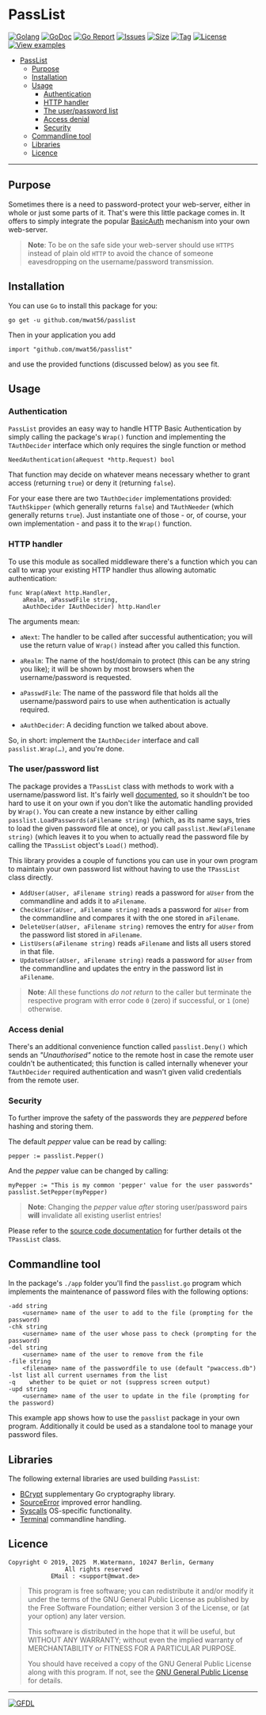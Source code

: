 # PassList

[![Golang](https://img.shields.io/badge/Language-Go-green.svg)](https://golang.org)
[![GoDoc](https://godoc.org/github.com/mwat56/passlist?status.svg)](https://godoc.org/github.com/mwat56/passlist)
[![Go Report](https://goreportcard.com/badge/github.com/mwat56/passlist)](https://goreportcard.com/report/github.com/mwat56/passlist)
[![Issues](https://img.shields.io/github/issues/mwat56/passlist.svg)](https://github.com/mwat56/passlist/issues?q=is%3Aopen+is%3Aissue)
[![Size](https://img.shields.io/github/repo-size/mwat56/passlist.svg)](https://github.com/mwat56/passlist/)
[![Tag](https://img.shields.io/github/tag/mwat56/passlist.svg)](https://github.com/mwat56/passlist/tags)
[![License](https://img.shields.io/github/license/mwat56/passlist.svg)](https://github.com/mwat56/passlist/blob/main/LICENSE)
[![View examples](https://img.shields.io/badge/learn%20by-examples-0077b3.svg)](https://github.com/mwat56/passlist/blob/main/app/passlist.go)

- [PassList](#passlist)
	- [Purpose](#purpose)
	- [Installation](#installation)
	- [Usage](#usage)
		- [Authentication](#authentication)
		- [HTTP handler](#http-handler)
		- [The user/password list](#the-userpassword-list)
		- [Access denial](#access-denial)
		- [Security](#security)
	- [Commandline tool](#commandline-tool)
	- [Libraries](#libraries)
	- [Licence](#licence)

----

## Purpose

Sometimes there is a need to password-protect your web-server, either in whole or just some parts of it. That's were this little package comes in. It offers to simply integrate the popular [BasicAuth](https://en.wikipedia.org/wiki/Basic_access_authentication) mechanism into your own web-server.

> **Note**: To be on the safe side your web-server should use `HTTPS` instead of plain old `HTTP` to avoid the chance of someone eavesdropping on the username/password transmission.

## Installation

You can use `Go` to install this package for you:

    go get -u github.com/mwat56/passlist

Then in your application you add

    import "github.com/mwat56/passlist"

and use the provided functions (discussed below) as you see fit.

## Usage

### Authentication

`PassList` provides an easy way to handle HTTP Basic Authentication by simply calling the package's `Wrap()` function and implementing the `TAuthDecider` interface which only requires the single function or method

    NeedAuthentication(aRequest *http.Request) bool

That function may decide on whatever means necessary whether to grant access (returning `true`) or deny it (returning `false`).

For your ease there are two `TAuthDecider` implementations provided: `TAuthSkipper` (which generally returns `false`) and `TAuthNeeder` (which generally returns `true`). Just instantiate one of those - or, of course, your own implementation - and pass it to the `Wrap()` function.

### HTTP handler

To use this module as socalled middleware there's a function which you can call to wrap your existing HTTP handler thus allowing automatic authentication:

	func Wrap(aNext http.Handler,
	    aRealm, aPasswdFile string,
	    aAuthDecider IAuthDecider) http.Handler

The arguments mean:

* `aNext`: The handler to be called after successful authentication; you will use the return value of `Wrap()` instead after you called this function.

* `aRealm`: The name of the host/domain to protect (this can be any string you like); it will be shown by most browsers when the username/password is requested.

* `aPasswdFile`: The name of the password file that holds all the username/password pairs to use when authentication is actually required.

* `aAuthDecider`: A deciding function we talked about above.

So, in short: implement the `IAuthDecider` interface and call `passlist.Wrap(…)`, and you're done.

### The user/password list

The package provides a `TPassList` class with methods to work with a username/password list. It's fairly well [documented](https://pkg.go.dev/github.com/mwat56/passlist), so it shouldn't be too hard to use it on your own if you don't like the automatic handling provided by `Wrap()`. You can create a new instance by either calling `passlist.LoadPasswords(aFilename string)` (which, as its name says, tries to load the given password file at once), or you call `passlist.New(aFilename string)` (which leaves it to you when to actually read the password file by calling the `TPassList` object's `Load()` method).

This library provides a couple of functions you can use in your own program to maintain your own password list without having to use the `TPassList` class directly.

* `AddUser(aUser, aFilename string)` reads a password for `aUser` from the commandline and adds it to `aFilename`.
* `CheckUser(aUser, aFilename string)` reads a password for `aUser` from the commandline and compares it with the one stored in `aFilename`.
* `DeleteUser(aUser, aFilename string)` removes the entry for `aUser` from the password list stored in `aFilename`.
* `ListUsers(aFilename string)` reads `aFilename` and lists all users stored in that file.
* `UpdateUser(aUser, aFilename string)` reads a password for `aUser` from the commandline and updates the entry in the password list in `aFilename`.

> **Note**: All these functions _do not return_ to the caller but terminate the respective program with error code `0` (zero) if successful, or `1` (one) otherwise.

### Access denial

There's an additional convenience function called `passlist.Deny()` which sends an _"Unauthorised"_ notice to the remote host in case the remote user couldn't be authenticated; this function is called internally whenever your `TAuthDecider` required authentication and wasn't given valid credentials from the remote user.

### Security

To further improve the safety of the passwords they are _peppered_ before hashing and storing them.

The default _pepper_ value can be read by calling:

	pepper := passlist.Pepper()

And the _pepper_ value can be changed by calling:

	myPepper := "This is my common 'pepper' value for the user passwords"
	passlist.SetPepper(myPepper)

> **Note**: Changing the _pepper_ value _after_ storing user/password pairs **will** invalidate all existing userlist entries!

Please refer to the [source code documentation](https://godoc.org/github.com/mwat56/passlist#TPassList) for further details ot the `TPassList` class.

## Commandline tool

In the package's `./app` folder you'll find the `passlist.go` program which implements the maintenance of password files with the following options:

	-add string
		<username> name of the user to add to the file (prompting for the password)
	-chk string
		<username> name of the user whose pass to check (prompting for the password)
	-del string
		<username> name of the user to remove from the file
	-file string
		<filename> name of the passwordfile to use (default "pwaccess.db")
	-lst list all current usernames from the list
	-q    whether to be quiet or not (suppress screen output)
	-upd string
		<username> name of the user to update in the file (prompting for the password)

This example app shows how to use the `passlist` package in your own program. Additionally it could be used as a standalone tool to manage your password files.

## Libraries

The following external libraries are used building `PassList`:

* [BCrypt](https://pkg.go.dev/golang.org/x/crypto/bcrypt) supplementary Go cryptography library.
* [SourceError](https://github.com/mwat56/sourceerror) improved error handling.
* [Syscalls](https://pkg.go.dev/golang.org/x/sys) OS-specific functionality.
* [Terminal](https://pkg.go.dev/golang.org/x/term) commandline handling.

## Licence

    Copyright © 2019, 2025  M.Watermann, 10247 Berlin, Germany
                    All rights reserved
                EMail : <support@mwat.de>

> This program is free software; you can redistribute it and/or modify it under the terms of the GNU General Public License as published by the Free Software Foundation; either version 3 of the License, or (at your option) any later version.
>
> This software is distributed in the hope that it will be useful, but WITHOUT ANY WARRANTY; without even the implied warranty of MERCHANTABILITY or FITNESS FOR A PARTICULAR PURPOSE.
>
> You should have received a copy of the GNU General Public License along with this program.  If not, see the [GNU General Public License](http://www.gnu.org/licenses/gpl.html) for details.

----
[![GFDL](https://www.gnu.org/graphics/gfdl-logo-tiny.png)](http://www.gnu.org/copyleft/fdl.html)
